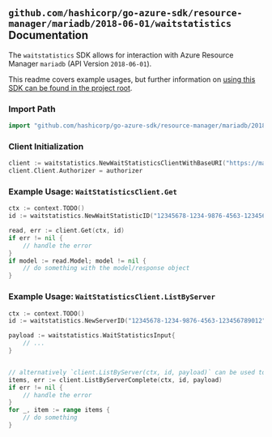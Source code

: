 
## `github.com/hashicorp/go-azure-sdk/resource-manager/mariadb/2018-06-01/waitstatistics` Documentation

The `waitstatistics` SDK allows for interaction with Azure Resource Manager `mariadb` (API Version `2018-06-01`).

This readme covers example usages, but further information on [using this SDK can be found in the project root](https://github.com/hashicorp/go-azure-sdk/tree/main/docs).

### Import Path

```go
import "github.com/hashicorp/go-azure-sdk/resource-manager/mariadb/2018-06-01/waitstatistics"
```


### Client Initialization

```go
client := waitstatistics.NewWaitStatisticsClientWithBaseURI("https://management.azure.com")
client.Client.Authorizer = authorizer
```


### Example Usage: `WaitStatisticsClient.Get`

```go
ctx := context.TODO()
id := waitstatistics.NewWaitStatisticID("12345678-1234-9876-4563-123456789012", "example-resource-group", "serverName", "waitStatisticsId")

read, err := client.Get(ctx, id)
if err != nil {
	// handle the error
}
if model := read.Model; model != nil {
	// do something with the model/response object
}
```


### Example Usage: `WaitStatisticsClient.ListByServer`

```go
ctx := context.TODO()
id := waitstatistics.NewServerID("12345678-1234-9876-4563-123456789012", "example-resource-group", "serverName")

payload := waitstatistics.WaitStatisticsInput{
	// ...
}


// alternatively `client.ListByServer(ctx, id, payload)` can be used to do batched pagination
items, err := client.ListByServerComplete(ctx, id, payload)
if err != nil {
	// handle the error
}
for _, item := range items {
	// do something
}
```
